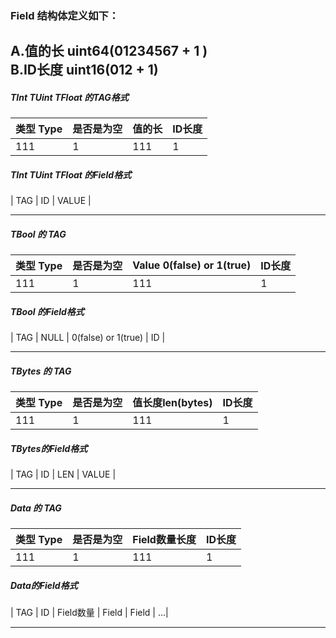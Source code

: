 ### Field 结构体定义如下：

A.值的长 uint64(01234567 + 1 )  
B.ID长度 uint16(012 + 1)
------------------------------------------------------------------------------------------------------------------------

##### TInt TUint TFloat 的TAG格式

| 类型 Type | 是否是为空 | 值的长 | ID长度 |
|---------|-------|-----|------|
| 111     | 1     | 111 | 1    |

##### TInt TUint TFloat 的Field格式

| TAG | ID | VALUE |

------------------------------------------------------------------------------------------------------------------------

##### TBool 的 TAG

| 类型 Type	 | 是否是为空 | Value	 0(false) or 1(true) | ID长度 |  
|----------|-------|----------------------------|------|
| 111      | 1     | 111                        | 1    |

##### TBool 的Field格式

| TAG | NULL | 0(false) or 1(true) | ID |

------------------------------------------------------------------------------------------------------------------------

##### TBytes 的 TAG

| 类型 Type | 是否是为空 | 值长度len(bytes) | ID长度 |
|---------|-------|---------------|------|
| 111     | 1     | 111           | 1    |

##### TBytes的Field格式

| TAG | ID | LEN | VALUE |

------------------------------------------------------------------------------------------------------------------------

##### Data 的 TAG

| 类型 Type | 是否是为空 | Field数量长度 | ID长度 |
|---------|-------|-----------|------|
| 111     | 1     | 111       | 1    |

##### Data的Field格式

| TAG | ID | Field数量 | Field | Field | ...|

------------------------------------------------------------------------------------------------------------------------


